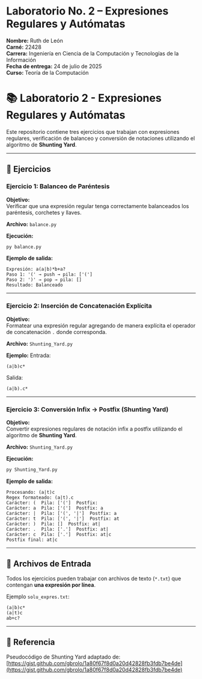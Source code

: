 # Laboratorio No. 2 – Expresiones Regulares y Autómatas

**Nombre:** Ruth de León  
**Carné:** 22428  
**Carrera:** Ingeniería en Ciencia de la Computación y Tecnologías de la Información  
**Fecha de entrega:** 24 de julio de 2025  
**Curso:** Teoría de la Computación

# 📚 Laboratorio 2 - Expresiones Regulares y Autómatas

Este repositorio contiene tres ejercicios que trabajan con expresiones regulares, verificación de balanceo y conversión de notaciones utilizando el algoritmo de **Shunting Yard**.

---

## 📂 Ejercicios

### **Ejercicio 1: Balanceo de Paréntesis**
**Objetivo:**  
Verificar que una expresión regular tenga correctamente balanceados los paréntesis, corchetes y llaves.

**Archivo:** `balance.py`  

**Ejecución:**
```bash
py balance.py
```

**Ejemplo de salida:**
```
Expresión: a(a|b)*b+a?
Paso 1: '(' → push → pila: ['(']
Paso 2: ')' → pop → pila: []
Resultado: Balanceado
```

---

### **Ejercicio 2: Inserción de Concatenación Explícita**
**Objetivo:**  
Formatear una expresión regular agregando de manera explícita el operador de concatenación `.` donde corresponda.

**Archivo:** `Shunting_Yard.py`  

**Ejemplo:**
Entrada:
```
(a|b)c*
```
Salida:
```
(a|b).c*
```

---

### **Ejercicio 3: Conversión Infix → Postfix (Shunting Yard)**
**Objetivo:**  
Convertir expresiones regulares de notación infix a postfix utilizando el algoritmo de **Shunting Yard**.

**Archivo:** `Shunting_Yard.py`  

**Ejecución:**
```bash
py Shunting_Yard.py
```

**Ejemplo de salida:**
```
Procesando: (a|t)c
Regex formateado: (a|t).c
Carácter: (  Pila: ['(']  Postfix: 
Carácter: a  Pila: ['(']  Postfix: a
Carácter: |  Pila: ['(', '|']  Postfix: a
Carácter: t  Pila: ['(', '|']  Postfix: at
Carácter: )  Pila: []  Postfix: at|
Carácter: .  Pila: ['.']  Postfix: at|
Carácter: c  Pila: ['.']  Postfix: at|c
Postfix final: at|c
```

---

## 📄 Archivos de Entrada
Todos los ejercicios pueden trabajar con archivos de texto (`*.txt`) que contengan **una expresión por línea**.

Ejemplo `solu_expres.txt`:
```
(a|b)c*
(a|t)c
ab+c?
```

---

## 🔗 Referencia
Pseudocódigo de Shunting Yard adaptado de:  
[https://gist.github.com/gbrolo/1a80f67f8d0a20d42828fb3fdb7be4de](https://gist.github.com/gbrolo/1a80f67f8d0a20d42828fb3fdb7be4de)


